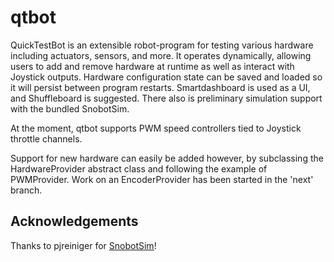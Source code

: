 # qtbot 

QuickTestBot is an extensible robot-program for testing various
hardware including actuators, sensors, and more. It operates
dynamically, allowing users to add and remove hardware at
runtime as well as interact with Joystick outputs. Hardware
configuration state can be saved and loaded so it will persist
between program restarts. Smartdashboard is used as a UI, and
Shuffleboard is suggested. There also is preliminary simulation
support with the bundled SnobotSim.

At the moment, qtbot supports PWM speed controllers tied to
Joystick throttle channels.

Support for new hardware can easily be added however, by
subclassing the HardwareProvider abstract class and following
the example of PWMProvider. Work on an EncoderProvider has been
started in the 'next' branch.

## Acknowledgements
Thanks to pjreiniger for [SnobotSim](https://github.com/snobotsim/SnobotSim)!

